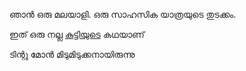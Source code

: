 ഞാൻ ഒരു മലയാളി. ഒരു സാഹസിക യാത്രയുടെ തുടക്കം.

ഇത് ഒരു നല്ല [കുട്ടിയുടെ](boy/life.md) കഥയാണ്

ടിന്റു മോൻ മിടുമിടുക്കനായിരുന്നു 